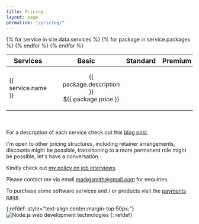 ```yaml
---
title: Pricing
layout: page
permalink: "/pricing/"
---
```


<table style="width:100%; table-layout:fixed; margin-bottom:50px;">
  <thead>
    <tr style="font-size:18px">
      <th>Services</th>
      <th>Basic</th>
      <th>Standard</th> 
      <th>Premium</th>
    </tr>
  </thead>
  <tbody>
  {% for service in site.data.services %}
    <tr>
      <td>{{ service.name }}</td>
      {% for package in service.packages %}  
      <td>
        <ul style="list-style-type:none; text-align:center;">
          <li>{{ package.description }}</li>
          <li>${{ package.price }}</li>
        </ul>
      </td>
      {% endfor %}
    </tr>
  {% endfor %}
  </tbody>
</table>


For a description of each service check out this [blog post]({{site.baseurl}}/2018/07/04/decription-of-my-freelance-nodejs-software-services.html).

I'm open to other pricing structures, including retainer arrangements, discounts might be possible, transitioning to a more permanent role might be possible, let's have a conversation.

Kindly check out [my policy on job interviews](https://blog.markjgsmith.com/2020/11/20/my-policy-on-job-interviews.html).

Please contact me via email markgsmith@gmail.com for enquiries.

To purchase some software services and / or products visit the [payments page](https://payments.markjgsmith.com).

{:refdef: style="text-align:center;margin-top:50px;"}
![Node.js web development technologies]({{site.baseurl}}/assets/images/nodejs-web-development-technologies.png)
{: refdef}

